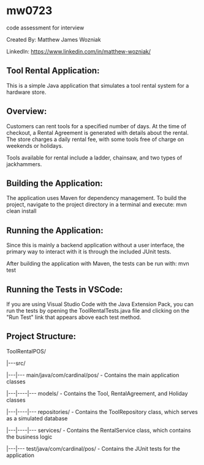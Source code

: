 # mw0723
code assessment for interview

Created By: Matthew James Wozniak

LinkedIn:   https://www.linkedin.com/in/matthew-wozniak/


Tool Rental Application:
------------------------
This is a simple Java application that simulates a tool rental system for a hardware store.

Overview:
---------
Customers can rent tools for a specified number of days. At the time of checkout, a Rental Agreement is generated with details about the rental. The store charges a daily rental fee, with some tools free of charge on weekends or holidays.

Tools available for rental include a ladder, chainsaw, and two types of jackhammers.

Building the Application:
-------------------------
The application uses Maven for dependency management. To build the project, navigate to the project directory in a terminal and execute:
    mvn clean install

Running the Application:
------------------------
Since this is mainly a backend application without a user interface, the primary way to interact with it is through the included JUnit tests.

After building the application with Maven, the tests can be run with:
    mvn test

Running the Tests in VSCode:
----------------------------
If you are using Visual Studio Code with the Java Extension Pack, you can run the tests by opening the ToolRentalTests.java file and clicking on the "Run Test" link that appears above each test method.

Project Structure:
------------------
ToolRentalPOS/

|---src/

|---|--- main/java/com/cardinal/pos/ - Contains the main application classes

|---|----|--- models/                - Contains the Tool, RentalAgreement, and Holiday classes

|---|----|--- repositories/          - Contains the ToolRepository class, which serves as a simulated database

|---|----|--- services/              - Contains the RentalService class, which contains the business logic

|---|--- test/java/com/cardinal/pos/ - Contains the JUnit tests for the application

